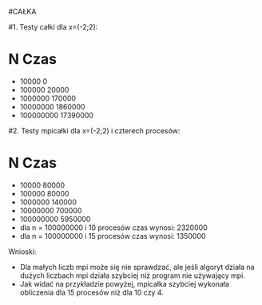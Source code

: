 #CAŁKA

#1. Testy całki dla x=(-2;2):
#	N			Czas
*	10000		0
*	100000		20000
*	1000000		170000
*	10000000	1860000
*	100000000	17390000

#2. Testy mpicałki dla x=(-2;2) i czterech procesów:
#	N			Czas
*  	10000		80000
*	100000		80000
*	1000000		140000
*	10000000	700000
*	100000000	5950000
* 	dla n = 100000000 i 10 procesów czas wynosi: 2320000
* 	dla n = 100000000 i 15 procesów czas wynosi: 1350000

Wnioski: 
- Dla małych liczb mpi może się nie sprawdzać, ale jeśli algoryt działa na dużych liczbach mpi działa szybciej niż program nie używający mpi. 
- Jak widać na przykładzie powyżej, mpicałka szybciej wykonała obliczenia dla 15 procesów niż dla 10 czy 4.